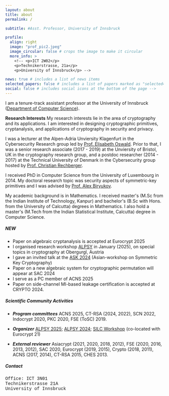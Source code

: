 ```yaml
---
layout: about
title: about
permalink: /

subtitle: #Asst. Professor, University of Innsbruck

profile:
  align: right
  image: "prof_pic2.jpeg"
  image_circular: false # crops the image to make it circular
  more_info: >
    <!-- <p>ICT 2W02</p> 
    <p>Technikerstrasse, 21a</p>
    <p>University of Innsbruck</p> --> 

news: true # includes a list of news items
selected_papers: false # includes a list of papers marked as "selected={true}"
social: false # includes social icons at the bottom of the page -->
---
```


I am a tenure-track assistant professor at the University of Innsbruck ([Department of Computer Science](https://www.uibk.ac.at/informatik/index.html.de)).  

**Research Interests** My research interests lie in the area of cryptography and its applications. I am interested in designing cryptographic primitives, cryptanalysis, and applications of cryptography in security and privacy.

I was a lecturer at the Alpen-Adria Unviersity Klagenfurt in the Cybersecurity Research group led by [Prof. Elisabeth Oswald](https://www.aau.at/team/oswald-elisabeth/). Prior to that, I was a senior research associate (2017 - 2019) at the Unviersity of Bristol, UK in the cryptography research group, and a postdoc researcher (2014 - 2017) at the Technical University of Denmark in the Cybersecurity group hosted by [Prof. Christian Rechberger](https://www.iaik.tugraz.at/person/christian-rechberger/).

I received PhD in Computer Science from the University of Luxembourg in 2014. My doctoral research topic was security aspects of symmetric-key primitives and I was advised by [Prof. Alex Biryukov](https://wwwen.uni.lu/recherche/fstm/dcs/membres/alex_biryukov).

My academic background is in Mathematics. I received master's (M.Sc from the Indian Institute of Technology, Kanpur) and bachelor's (B.Sc with Hons. from the University of Calcutta) degrees in Mathematics. I also hold a master's (M.Tech from the Indian Statistical Institute, Calcutta) degree in Computer Science.  


##### NEW

- Paper on algebraic cryptanalysis is accepted at Eurocrypt 2025 
- I organised research workshop [ALPSY](https://alpsy-workshop.github.io) in January (2025), on special topics in cryptography at Obergurgl, Austria
- I gave an invited talk at the [ASK 2024](https://askworkshop.github.io/ask2024/) (Asian-workshop on Symmetric Key Cryptography)
- Paper on a new algebraic system for cryptographic permutation will appear at SAC 2024
- I serve as a PC member of ACNS 2025
- Paper on side-channel MI-based leakage certification is accepted at CRYPTO 2024.

##### Scientific Community Activities

- ***Program committees*** ACNS 2025, CT-RSA (2024, 2022), SCN 2022, Indocrypt 2020, PKC 2020, FSE (ToSC) 2019.

- ***Organizer*** [ALPSY 2025](https://alpsy-workshop.github.io); [ALPSY 2024](https://alpsy-informatik.uibk.ac.at); [SILC Workshop](https://www.esat.kuleuven.be/cosic/events/silc2020/index.html) (co-located with Eurocrypt 21)

- ***External reviewer*** Asiacrypt (2021, 2020, 2018, 2012), FSE (2020, 2016, 2013, 2012), SAC 2020, Eurocrypt (2019, 2015), Crypto (2018, 2011), ACNS (2017, 2014), CT-RSA 2015, CHES 2013.

##### Contact
<p style="font-family:'Courier'">Office: ICT 3N01 <br> Technikerstrasse 21A <br>University of Innsbruck</p>

